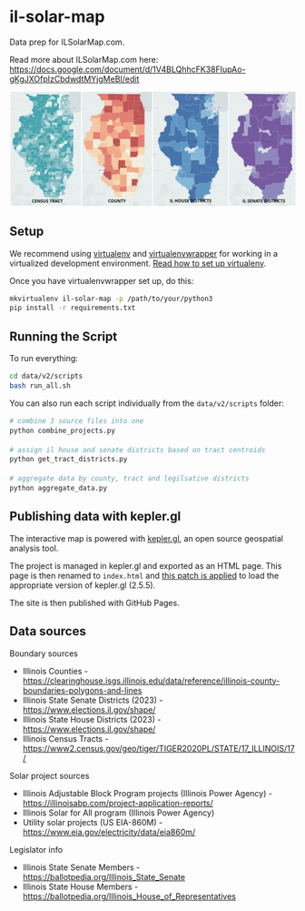 # il-solar-map

Data prep for ILSolarMap.com. 

Read more about ILSolarMap.com here: https://docs.google.com/document/d/1V4BLQhhcFK38FIupAo-gKgJXOfpIzCbdwdtMYjgMeBI/edit

![IlSolarMap.com](images/il-solar-map-x4.jpg)

## Setup
We recommend using [virtualenv](http://virtualenv.readthedocs.org/en/latest/virtualenv.html) and [virtualenvwrapper](http://virtualenvwrapper.readthedocs.org/en/latest/install.html) for working in a virtualized development environment. [Read how to set up virtualenv](http://docs.python-guide.org/en/latest/dev/virtualenvs/).

Once you have virtualenvwrapper set up, do this:

```bash
mkvirtualenv il-solar-map -p /path/to/your/python3
pip install -r requirements.txt
```

## Running the Script

To run everything:

```bash
cd data/v2/scripts
bash run_all.sh
```

You can also run each script individually from the `data/v2/scripts` folder:

```bash
# combine 3 source files into one
python combine_projects.py

# assign il house and senate districts based on tract centroids
python get_tract_districts.py

# aggregate data by county, tract and legilsative districts
python aggregate_data.py
```

## Publishing data with kepler.gl

The interactive map is powered with [kepler.gl](https://kepler.gl/), an open source geospatial analysis tool.

The project is managed in kepler.gl and exported as an HTML page. This page is then renamed to `index.html` and [this patch is applied](https://github.com/keplergl/kepler.gl/pull/2292/files#r1268629776) to load the appropriate version of kepler.gl (2.5.5).

The site is then published with GitHub Pages.

## Data sources

Boundary sources

* Illinois Counties - https://clearinghouse.isgs.illinois.edu/data/reference/illinois-county-boundaries-polygons-and-lines
* Illinois State Senate Districts (2023) - https://www.elections.il.gov/shape/
* Illinois State House Districts (2023) - https://www.elections.il.gov/shape/
* Illinois Census Tracts - https://www2.census.gov/geo/tiger/TIGER2020PL/STATE/17_ILLINOIS/17/

Solar project sources

* Illinois Adjustable Block Program projects (Illinois Power Agency) - https://illinoisabp.com/project-application-reports/
* Illinois Solar for All program (Illinois Power Agency)
* Utility solar projects (US EIA-860M) - https://www.eia.gov/electricity/data/eia860m/

Legislator info

* Illinois State Senate Members - https://ballotpedia.org/Illinois_State_Senate
* Illinois State House Members - https://ballotpedia.org/Illinois_House_of_Representatives